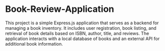 # Book-Review-Application
This project is a simple Express.js application that serves as a backend for managing a book inventory. It includes user registration, book listing, and retrieval of book details based on ISBN, author, title, and reviews. The application interacts with a local database of books and an external API for additional book information.
